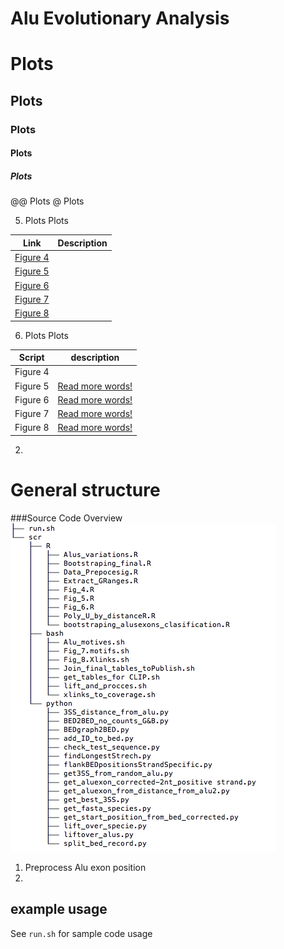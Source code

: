 # Alu Evolutionary Analysis

# Plots
## Plots
### Plots
#### Plots
##### Plots
@@ Plots
@ Plots


5.  Plots
  Plots

|Link|Description|
|---|-----------|
|[Figure 4](scr/R/Fig_4.R)|                 |
|[Figure 5](scr/R/Fig_5.R)|                 |
|[Figure 6](scr/R/Fig_6.R)|                 |
|[Figure 7](scr/bash/Fig_8.Xlinks.sh)|                 |
|[Figure 8](scr/bash/Fig_7.motifs.sh)|                 |



6.  Plots
  Plots

|Script|description|
|---|-----------|
|Figure 4 |                 |[Read more words!](scr/R/Fig_4.R)|
|Figure 5 |[Read more words!](scr/R/Fig_5.R)|
|Figure 6 |[Read more words!](scr/R/Fig_6.R)|
|Figure 7 |[Read more words!](scr/bash/Fig_8.Xlinks.sh)|
|Figure 8 |[Read more words!](scr/bash/Fig_7.motifs.sh)|



2.  

# General structure
###Source Code Overview
![module diagram](Structure.png "Source Code Overview")


1.  Preprocess Alu exon position
2.  



## example usage
See `run.sh` for sample code usage

